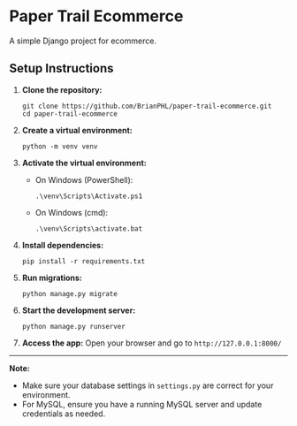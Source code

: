 # Paper Trail Ecommerce

A simple Django project for ecommerce.

## Setup Instructions

1. **Clone the repository:**
   ```
   git clone https://github.com/BrianPHL/paper-trail-ecommerce.git
   cd paper-trail-ecommerce
   ```

2. **Create a virtual environment:**
   ```
   python -m venv venv
   ```

3. **Activate the virtual environment:**
   - On Windows (PowerShell):
     ```
     .\venv\Scripts\Activate.ps1
     ```
   - On Windows (cmd):
     ```
     .\venv\Scripts\activate.bat
     ```

4. **Install dependencies:**
   ```
   pip install -r requirements.txt
   ```

5. **Run migrations:**
   ```
   python manage.py migrate
   ```

6. **Start the development server:**
   ```
   python manage.py runserver
   ```

7. **Access the app:**
   Open your browser and go to `http://127.0.0.1:8000/`

---

**Note:**
- Make sure your database settings in `settings.py` are correct for your environment.
- For MySQL, ensure you have a running MySQL server and update credentials as needed.
